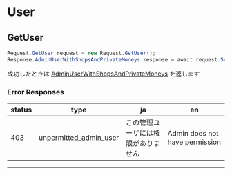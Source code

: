 # User

<a name="get-user"></a>
## GetUser

```csharp
Request.GetUser request = new Request.GetUser();
Response.AdminUserWithShopsAndPrivateMoneys response = await request.Send(client);
```






成功したときは
[AdminUserWithShopsAndPrivateMoneys](./responses.md#admin-user-with-shops-and-private-moneys)
を返します

### Error Responses
|status|type|ja|en|
|---|---|---|---|
|403|unpermitted_admin_user|この管理ユーザには権限がありません|Admin does not have permission|



---



